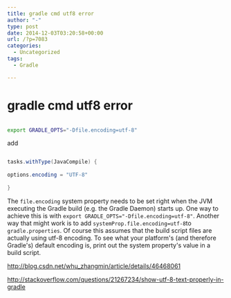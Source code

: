 ```yaml
---
title: gradle cmd utf8 error
author: "-"
type: post
date: 2014-12-03T03:20:58+00:00
url: /?p=7083
categories:
  - Uncategorized
tags:
  - Gradle

---
```

# gradle cmd utf8 error
```bash

export GRADLE_OPTS="-Dfile.encoding=utf-8"

```


add

```java

tasks.withType(JavaCompile) {
  
options.encoding = "UTF-8"
  
}

```

The `file.encoding` system property needs to be set right when the JVM executing the Gradle build (e.g. the Gradle Daemon) starts up. One way to achieve this is with `export GRADLE_OPTS="-Dfile.encoding=utf-8"`. Another way that might work is to add `systemProp.file.encoding=utf-8`to `gradle.properties`. Of course this assumes that the build script files are actually using utf-8 encoding. To see what your platform's (and therefore Gradle's) default encoding is, print out the system property's value in a build script.


http://blog.csdn.net/whu_zhangmin/article/details/46468061

http://stackoverflow.com/questions/21267234/show-utf-8-text-properly-in-gradle
